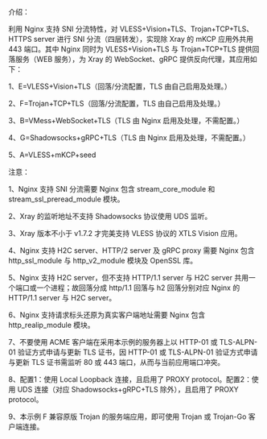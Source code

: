 介绍：

利用 Nginx 支持 SNI 分流特性，对 VLESS+Vision+TLS、Trojan+TCP+TLS、HTTPS server 进行 SNI 分流（四层转发），实现除 Xray 的 mKCP 应用外共用 443 端口。其中 Nginx 同时为 VLESS+Vision+TLS 与 Trojan+TCP+TLS 提供回落服务（WEB 服务），为 Xray 的 WebSocket、gRPC 提供反向代理，其应用如下：

1、E=VLESS+Vision+TLS（回落/分流配置，TLS 由自己启用及处理。）

2、F=Trojan+TCP+TLS（回落/分流配置，TLS 由自己启用及处理。）

3、B=VMess+WebSocket+TLS（TLS 由 Nginx 启用及处理，不需配置。）

4、G=Shadowsocks+gRPC+TLS（TLS 由 Nginx 启用及处理，不需配置。）

5、A=VLESS+mKCP+seed

注意：

1、Nginx 支持 SNI 分流需要 Nginx 包含 stream_core_module 和 stream_ssl_preread_module 模块。

2、Xray 的监听地址不支持 Shadowsocks 协议使用 UDS 监听。

3、Xray 版本不小于 v1.7.2 才完美支持 VLESS 协议的 XTLS Vision 应用。

4、Nginx 支持 H2C server、HTTP/2 server 及 gRPC proxy 需要 Nginx 包含 http_ssl_module 与 http_v2_module 模块及 OpenSSL 库。

5、Nginx 支持 H2C server，但不支持 HTTP/1.1 server 与 H2C server 共用一个端口或一个进程；故回落分成 http/1.1 回落与 h2 回落分别对应 Nginx 的 HTTP/1.1 server 与 H2C server。

6、Nginx 支持请求标头还原为真实客户端地址需要 Nginx 包含 http_realip_module 模块。

7、不要使用 ACME 客户端在采用本示例的服务器上以 HTTP-01 或 TLS-ALPN-01 验证方式申请与更新 TLS 证书，因 HTTP-01 或 TLS-ALPN-01 验证方式申请与更新 TLS 证书需监听 80 或 443 端口，从而与当前应用端口冲突。

8、配置1：使用 Local Loopback 连接，且启用了 PROXY protocol。配置2：使用 UDS 连接（对应 Shadowsocks+gRPC+TLS 除外），且启用了 PROXY protocol。

9、本示例 F 兼容原版 Trojan 的服务端应用，即可使用 Trojan 或 Trojan-Go 客户端连接。
